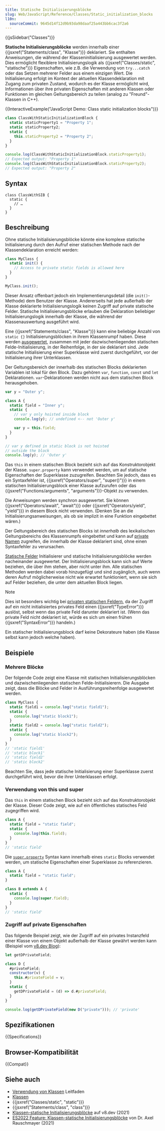 ```yaml
---
title: Statische Initialisierungsblöcke
slug: Web/JavaScript/Reference/Classes/Static_initialization_blocks
l10n:
  sourceCommit: 9645d14f12d9b93da98daaf25a443bb6cac3f2a6
---
```


{{jsSidebar("Classes")}}

**Statische Initialisierungsblöcke** werden innerhalb einer {{jsxref("Statements/class", "Klasse")}} deklariert. Sie enthalten Anweisungen, die während der Klasseninitialisierung ausgewertet werden. Dies ermöglicht flexiblere Initialisierungslogik als {{jsxref("Classes/static", "statische")}} Eigenschaften, wie z.B. die Verwendung von `try...catch` oder das Setzen mehrerer Felder aus einem einzigen Wert. Die Initialisierung erfolgt im Kontext der aktuellen Klassendeklaration mit Zugang zum privaten Zustand, wodurch es der Klasse ermöglicht wird, Informationen über ihre privaten Eigenschaften mit anderen Klassen oder Funktionen im gleichen Geltungsbereich zu teilen (analog zu "Freund"-Klassen in C++).

{{InteractiveExample("JavaScript Demo: Class static initialization blocks")}}

```js interactive-example
class ClassWithStaticInitializationBlock {
  static staticProperty1 = "Property 1";
  static staticProperty2;
  static {
    this.staticProperty2 = "Property 2";
  }
}

console.log(ClassWithStaticInitializationBlock.staticProperty1);
// Expected output: "Property 1"
console.log(ClassWithStaticInitializationBlock.staticProperty2);
// Expected output: "Property 2"
```

## Syntax

```js-nolint
class ClassWithSIB {
  static {
    // …
  }
}
```

## Beschreibung

Ohne statische Initialisierungsblöcke könnte eine komplexe statische Initialisierung durch den Aufruf einer statischen Methode nach der Klassendeklaration erreicht werden:

```js
class MyClass {
  static init() {
    // Access to private static fields is allowed here
  }
}

MyClass.init();
```

Dieser Ansatz offenbart jedoch ein Implementierungsdetail (die `init()`-Methode) dem Benutzer der Klasse. Andererseits hat jede außerhalb der Klasse deklarierte Initialisierungslogik keinen Zugriff auf private statische Felder. Statische Initialisierungsblöcke erlauben die Deklaration beliebiger Initialisierungslogik innerhalb der Klasse, die während der Klassenauswertung ausgeführt wird.

Eine {{jsxref("Statements/class", "Klasse")}} kann eine beliebige Anzahl von `static {}` Initialisierungsblöcken in ihrem Klassenrumpf haben. Diese werden [ausgewertet](/de/docs/Web/JavaScript/Reference/Classes#evaluation_order), zusammen mit jeder dazwischenliegenden statischen Felde-Initialisierung, in der Reihenfolge, in der sie deklariert sind. Jede statische Initialisierung einer Superklasse wird zuerst durchgeführt, vor der Initialisierung ihrer Unterklassen.

Der Geltungsbereich der innerhalb des statischen Blocks deklarierten Variablen ist lokal für den Block. Dazu gehören `var`, `function`, `const` und `let` Deklarationen. `var`-Deklarationen werden nicht aus dem statischen Block herausgehoben.

```js
var y = "Outer y";

class A {
  static field = "Inner y";
  static {
    // var y only hoisted inside block
    console.log(y); // undefined <-- not 'Outer y'

    var y = this.field;
  }
}

// var y defined in static block is not hoisted
// outside the block
console.log(y); // 'Outer y'
```

Das `this` in einem statischen Block bezieht sich auf das Konstruktorobjekt der Klasse. `super.property` kann verwendet werden, um auf statische Eigenschaften der Superklasse zuzugreifen. Beachten Sie jedoch, dass es ein Syntaxfehler ist, {{jsxref("Operators/super", "super()")}} in einem statischen Initialisierungsblock einer Klasse aufzurufen oder das {{jsxref("Functions/arguments", "arguments")}}-Objekt zu verwenden.

Die Anweisungen werden synchron ausgewertet. Sie können {{jsxref("Operators/await", "await")}} oder {{jsxref("Operators/yield", "yield")}} in diesem Block nicht verwenden. (Denken Sie an die Initialisierungsanweisungen, als ob sie implizit in eine Funktion eingebettet wären.)

Der Geltungsbereich des statischen Blocks ist _innerhalb_ des lexikalischen Geltungsbereichs des Klassenrumpfs eingebettet und kann auf [private Namen](/de/docs/Web/JavaScript/Reference/Classes/Private_properties) zugreifen, die innerhalb der Klasse deklariert sind, ohne einen Syntaxfehler zu verursachen.

[Statische Felder](/de/docs/Web/JavaScript/Reference/Classes/static) Initialisierer und statische Initialisierungsblöcke werden nacheinander ausgewertet. Der Initialisierungsblock kann sich auf Werte beziehen, die über ihm stehen, aber nicht unter ihm. Alle statischen Methoden werden dabei vorab hinzugefügt und sind zugänglich, auch wenn deren Aufruf möglicherweise nicht wie erwartet funktioniert, wenn sie sich auf Felder beziehen, die unter dem aktuellen Block liegen.

> [!NOTE]
> Dies ist besonders wichtig bei [privaten statischen Feldern](/de/docs/Web/JavaScript/Reference/Classes/Private_properties), da der Zugriff auf ein nicht initialisiertes privates Feld einen {{jsxref("TypeError")}} auslöst, selbst wenn das private Feld darunter deklariert ist. (Wenn das private Feld nicht deklariert ist, würde es sich um einen frühen {{jsxref("SyntaxError")}} handeln.)

Ein statischer Initialisierungsblock darf keine Dekorateure haben (die Klasse selbst kann jedoch welche haben).

## Beispiele

### Mehrere Blöcke

Der folgende Code zeigt eine Klasse mit statischen Initialisierungsblöcken und dazwischenliegenden statischen Felde-Initialisierern. Die Ausgabe zeigt, dass die Blöcke und Felder in Ausführungsreihenfolge ausgewertet werden.

```js
class MyClass {
  static field1 = console.log("static field1");
  static {
    console.log("static block1");
  }
  static field2 = console.log("static field2");
  static {
    console.log("static block2");
  }
}
// 'static field1'
// 'static block1'
// 'static field2'
// 'static block2'
```

Beachten Sie, dass jede statische Initialisierung einer Superklasse zuerst durchgeführt wird, bevor die ihrer Unterklassen erfolgt.

### Verwendung von this und super

Das `this` in einem statischen Block bezieht sich auf das Konstruktorobjekt der Klasse. Dieser Code zeigt, wie auf ein öffentliches statisches Feld zugegriffen wird.

```js
class A {
  static field = "static field";
  static {
    console.log(this.field);
  }
}
// 'static field'
```

Die [`super.property`](/de/docs/Web/JavaScript/Reference/Operators/super) Syntax kann innerhalb eines `static` Blocks verwendet werden, um statische Eigenschaften einer Superklasse zu referenzieren.

```js
class A {
  static field = "static field";
}

class B extends A {
  static {
    console.log(super.field);
  }
}
// 'static field'
```

### Zugriff auf private Eigenschaften

Das folgende Beispiel zeigt, wie der Zugriff auf ein privates Instanzfeld einer Klasse von einem Objekt außerhalb der Klasse gewährt werden kann (Beispiel vom [v8.dev Blog](https://v8.dev/features/class-static-initializer-blocks#access-to-private-fields)):

```js
let getDPrivateField;

class D {
  #privateField;
  constructor(v) {
    this.#privateField = v;
  }
  static {
    getDPrivateField = (d) => d.#privateField;
  }
}

console.log(getDPrivateField(new D("private"))); // 'private'
```

## Spezifikationen

{{Specifications}}

## Browser-Kompatibilität

{{Compat}}

## Siehe auch

- [Verwendung von Klassen](/de/docs/Web/JavaScript/Guide/Using_classes) Leitfaden
- [Klassen](/de/docs/Web/JavaScript/Reference/Classes)
- {{jsxref("Classes/static", "static")}}
- {{jsxref("Statements/class", "class")}}
- [Klassen-statische Initialisierungsblöcke](https://v8.dev/features/class-static-initializer-blocks) auf v8.dev (2021)
- [ES2022 Feature: Klassen-statische Initialisierungsblöcke](https://2ality.com/2021/09/class-static-block.html) von Dr. Axel Rauschmayer (2021)
